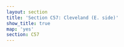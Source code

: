 ```yaml
---
layout: section
title: 'Section C57: Cleveland (E. side)'
show_title: true
map: 'yes'
section: C57
---
```


